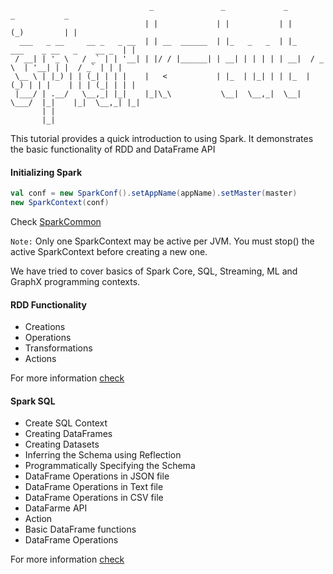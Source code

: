 ```
                               _               _             _                    _           _ 
                              | |             | |           | |                  (_)         | |
  ___   _ __     __ _   _ __  | | __  ______  | |_   _   _  | |_    ___    _ __   _    __ _  | |
 / __| | '_ \   / _` | | '__| | |/ / |______| | __| | | | | | __|  / _ \  | '__| | |  / _` | | |
 \__ \ | |_) | | (_| | | |    |   <           | |_  | |_| | | |_  | (_) | | |    | | | (_| | | |
 |___/ | .__/   \__,_| |_|    |_|\_\           \__|  \__,_|  \__|  \___/  |_|    |_|  \__,_| |_|
       | |                                                                                      
       |_|                                                                                      
```

This tutorial provides a quick introduction to using Spark. It demonstrates the basic functionality of RDD and DataFrame API

#### Initializing Spark

```scala
val conf = new SparkConf().setAppName(appName).setMaster(master)
new SparkContext(conf)
```

Check [SparkCommon](https://github.com/rklick-solutions/spark-tutorial/blob/master/src/main/scala/com/tutorial/utils/SparkCommon.scala)

`Note:` Only one SparkContext may be active per JVM. You must stop() the active SparkContext before creating a new one.

We have tried to cover basics of Spark Core, SQL, Streaming, ML and GraphX programming contexts.

#### RDD Functionality
* Creations
* Operations
* Transformations
* Actions

For more information [check](https://github.com/rklick-solutions/spark-tutorial/wiki/Spark-Core)


#### Spark SQL
* Create SQL Context
* Creating DataFrames
* Creating Datasets
* Inferring the Schema using Reflection
* Programmatically Specifying the Schema
* DataFrame Operations in JSON file
* DataFrame Operations in Text file
* DataFrame Operations in CSV file
* DataFarme API
* Action
* Basic DataFrame functions
* DataFrame Operations

For more information [check](https://github.com/rklick-solutions/spark-tutorial/wiki/Spark-SQL)








